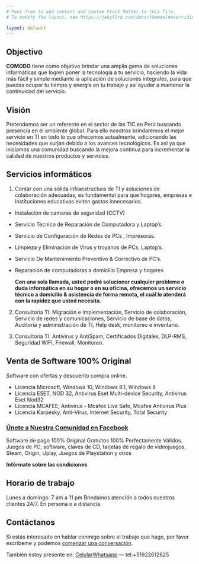 ```yaml
---
# Feel free to add content and custom Front Matter to this file.
# To modify the layout, see https://jekyllrb.com/docs/themes/#overriding-theme-defaults

layout: default
---
```

## Objectivo

**COMODO** tiene como objetivo brindar una amplia gama de soluciones informáticas que logren poner la tecnología a tu servicio, haciendo la vida más fácil y simple mediante la aplicación de soluciones integrales, para que puedas ocupar tu tiempo y energía en tu trabajo y así ayudar a mantener la continuidad del servicio.


## Visión

Pretendemos ser un referente en el sector de las TIC en Perú buscando presencia en el ambiente global. Para ello nosotros brindaremos el mejor servicio en TI en todo lo que ofrecemos actualmente, adicionando las necesidades que surjan debido a los avances tecnológicos. Es así ya que iniciamos una comunidad buscando la mejora continua para incrementar la calidad de nuestros productos y servicios.

## Servicios informáticos
1. Contar con una sólida infraestructura de TI y soluciones de colaboración adecuadas, es fundamental para que hogares, empresas e instituciones educativas eviten gastos innecesarios.
* Instalación de camaras de seguridad (CCTV)
* Servicio Técnico de Reparación de Computadora y Laptop’s.
* Servicio de Configuración de Redes de PCs , Impresoras.
* Limpieza y Eliminación de Virus y troyanos de PCs, Laptop’s.
* Servicio De Mantenimiento Preventivo & Correctivo de PC’s.
* Reparación de computadoras a domicilio Empresa y hogares

  **Con una sola llamada, usted podrá solucionar cualquier problema o duda informática en su hogar o en su oficina, ofrecemos un servicio técnico a domicilio & asistencia de forma remota, el cuál le atenderá con la rapidez que usted necesita.**

2. Consultoría TI: Migración e Implementación, Servicio de colaboración, Servicio de redes y comunicaciones, Servicio de base de datos, Auditoria y administración de TI, Help desk, monitoreo e inventario.

3. Consultoría TI: Antivirus y AntiSpam, Certificados Digitales, DLP-RMS, Seguridad WIFI, Firewall, Monitoreo.

## Venta de Software 100% Original

Software con ofertas y descuento compra online.

* Licencia Microsoft, Windows 10, Windows 8.1, Windows 8
* Licencia ESET, NOD 32, Antivirus Eset Multi-device Security, Antivirus Eset Nod32
* Licencia MCAFEE, Antivirus - Mcafee Live Safe, Mcafee Antivirus Plus
* Licencia Karpesky, Anti-Virus, Internet Security, Total Security



### [Únete a Nuestra Comunidad en Facebook](https://bit.ly/2FJphgv)

Software de pago 100% Original Gratuitos 100% Perfectamente Válidos.
Juegos de PC, software, claves de CD, tarjetas de regalo de videojuegos, Steam, Origin, Uplay, Juegos de Playstation y otros

**Infórmate sobre las condiciones**


## Horario de trabajo

Lunes a domingo: 7 am a 11 pm
Brindamos atención a todos nuestros clientes 24/7. En persona o a distancia.

## Contáctanos

Si estás interesado en hablar conmigo sobre el trabajo que hago, por favor escríbeme y podemos [comenzar una conversación](https://bit.ly/2Ej9ep5).

También estoy presente en: [Celular](tel:+51922612625)[Whatsapp](https://wa.me/51922612625) &mdash; tel:+51922612625
